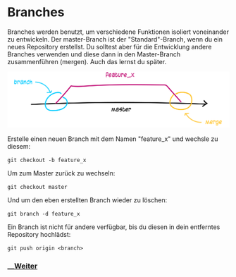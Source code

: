 # Branches

Branches werden benutzt, um verschiedene Funktionen isoliert voneinander zu entwickeln. Der master-Branch ist der "Standard"-Branch, wenn du ein neues Repository erstellst. Du solltest aber für die Entwicklung andere Branches verwenden und diese dann in den Master-Branch zusammenführen (mergen). Auch das lernst du später.

![Git-Workflow](../assets/images/git_branching.png)

Erstelle einen neuen Branch mit dem Namen "feature_x" und wechsle zu diesem:

```
git checkout -b feature_x
```

Um zum Master zurück zu wechseln:

```
git checkout master
```

Und um den eben erstellten Branch wieder zu löschen:

```
git branch -d feature_x
```

Ein Branch ist nicht für andere verfügbar, bis du diesen in dein entferntes Repository hochlädst:

```
git push origin <branch>
```
### [__Weiter](Tagging.md)